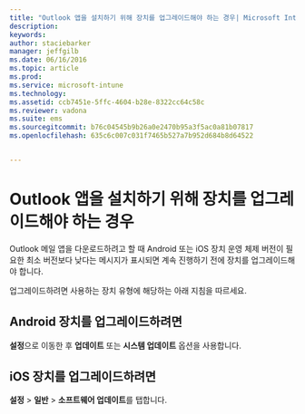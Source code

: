```yaml
---
title: "Outlook 앱을 설치하기 위해 장치를 업그레이드해야 하는 경우| Microsoft Intune"
description: 
keywords: 
author: staciebarker
manager: jeffgilb
ms.date: 06/16/2016
ms.topic: article
ms.prod: 
ms.service: microsoft-intune
ms.technology: 
ms.assetid: ccb7451e-5ffc-4604-b28e-8322cc64c58c
ms.reviewer: vadona
ms.suite: ems
ms.sourcegitcommit: b76c04545b9b26a0e2470b95a3f5ac0a81b07817
ms.openlocfilehash: 635c6c007c031f7465b527a7b952d684b8d64522


---
```


# Outlook 앱을 설치하기 위해 장치를 업그레이드해야 하는 경우

Outlook 메일 앱을 다운로드하려고 할 때 Android 또는 iOS 장치 운영 체제 버전이 필요한 최소 버전보다 낮다는 메시지가 표시되면 계속 진행하기 전에 장치를 업그레이드해야 합니다. 

업그레이드하려면 사용하는 장치 유형에 해당하는 아래 지침을 따르세요.

## Android 장치를 업그레이드하려면
**설정**으로 이동한 후 **업데이트** 또는 **시스템 업데이트** 옵션을 사용합니다.

## iOS 장치를 업그레이드하려면
**설정** &gt; **일반** &gt; **소프트웨어 업데이트**를 탭합니다.




<!--HONumber=Jul16_HO2-->


